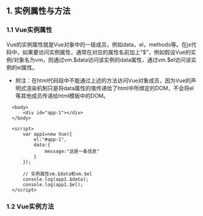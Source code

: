   ## 1. 实例属性与方法

  ### 1.1 Vue实例属性
  Vue的实例属性就是Vue对象中的一级成员，例如data，el，methods等。在js代码中，如果要访问实例属性，通常在对应的属性名前加上"$"，例如假设Vue的实例/对象名为vm，则通过vm.$data访问该实例的data属性，通过vm.$el访问该实例的el属性。
  
  + 附注：在html代码段中不能通过上述的方法访问Vue对象成员，因为Vue的声明式渲染机制只是将data属性的值传递给了html中所绑定的DOM，不会将el等其他成员传递给html模板中的DOM。
  
  ```
    <body>
        <div id="app-1"></div>
    </body>

    <script>
        var app1=new Vue({
            el:"#app-1",
            data:{
                message:"这是一条信息"
            }
        });

        // 实例属性vm.$data和vm.$el
        console.log(app1.$data);
        console.log(app1.$el);
    </script>
  ```
  
  
  ### 1.2 Vue实例方法
  
  
  
  
